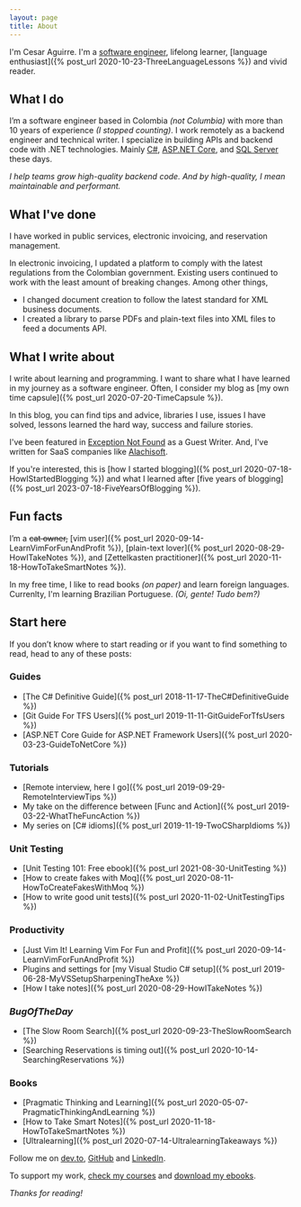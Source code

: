 ```yaml
---
layout: page
title: About
---
```


I'm Cesar Aguirre. I'm a [software engineer](https://github.com/canro91), lifelong learner, [language enthusiast]({% post_url 2020-10-23-ThreeLanguageLessons %}) and vivid reader.

## What I do

I’m a software engineer based in Colombia _(not Columbia)_ with more than 10 years of experience _(I stopped counting)_. I work remotely as a backend engineer and technical writer. I specialize in building APIs and backend code with .NET technologies. Mainly [C#](/tags/csharp), [ASP.NET Core](/tags/asp.net), and [SQL Server](/tags/sql) these days.

<div class="message lead"><em>I help teams grow high-quality backend code. And by high-quality, I mean maintainable and performant.</em></div>

## What I've done

I have worked in public services, electronic invoicing, and reservation management.

In electronic invoicing, I updated a platform to comply with the latest regulations from the Colombian government. Existing users continued to work with the least amount of breaking changes. Among other things,

* I changed document creation to follow the latest standard for XML business documents.
* I created a library to parse PDFs and plain-text files into XML files to feed a documents API.

## What I write about

I write about learning and programming. I want to share what I have learned in my journey as a software engineer. Often, I consider my blog as [my own time capsule]({% post_url 2020-07-20-TimeCapsule %}).

In this blog, you can find tips and advice, libraries I use, issues I have solved, lessons learned the hard way, success and failure stories.

I've been featured in <a href="https://exceptionnotfound.net/author/cesar-aguirre/" target="_blank" rel="noopener noreferrer">Exception Not Found</a> as a Guest Writer. And, I've written for SaaS companies like <a href="https://www.alachisoft.com/blogs/author/cesar-aguirre/" target="_blank" rel="noopener noreferrer">Alachisoft</a>.

If you're interested, this is [how I started blogging]({% post_url 2020-07-18-HowIStartedBlogging %}) and what I learned after [five years of blogging]({% post_url 2023-07-18-FiveYearsOfBlogging %}).

## Fun facts

I’m a ~~cat owner,~~ [vim user]({% post_url 2020-09-14-LearnVimForFunAndProfit %}), [plain-text lover]({% post_url 2020-08-29-HowITakeNotes %}), and [Zettelkasten practitioner]({% post_url 2020-11-18-HowToTakeSmartNotes %}).

In my free time, I like to read books _(on paper)_ and learn foreign languages. Currenlty, I'm learning Brazilian Portuguese. _(Oi, gente! Tudo bem?)_

## Start here

If you don’t know where to start reading or if you want to find something to read, head to any of these posts:

### Guides

* [The C# Definitive Guide]({% post_url 2018-11-17-TheC#DefinitiveGuide %})
* [Git Guide For TFS Users]({% post_url 2019-11-11-GitGuideForTfsUsers %})
* [ASP.NET Core Guide for ASP.NET Framework Users]({% post_url 2020-03-23-GuideToNetCore %})

### Tutorials

* [Remote interview, here I go]({% post_url 2019-09-29-RemoteInterviewTips %})
* My take on the difference between [Func and Action]({% post_url 2019-03-22-WhatTheFuncAction %})
* My series on [C# idioms]({% post_url 2019-11-19-TwoCSharpIdioms %})

### Unit Testing

* [Unit Testing 101: Free ebook]({% post_url 2021-08-30-UnitTesting %})
* [How to create fakes with Moq]({% post_url 2020-08-11-HowToCreateFakesWithMoq %})
* [How to write good unit tests]({% post_url 2020-11-02-UnitTestingTips %})

### Productivity

* [Just Vim It! Learning Vim For Fun and Profit]({% post_url 2020-09-14-LearnVimForFunAndProfit %})
* Plugins and settings for [my Visual Studio C# setup]({% post_url 2019-06-28-MyVSSetupSharpeningTheAxe %})
* [How I take notes]({% post_url 2020-08-29-HowITakeNotes %})

### _BugOfTheDay_

* [The Slow Room Search]({% post_url 2020-09-23-TheSlowRoomSearch %})
* [Searching Reservations is timing out]({% post_url 2020-10-14-SearchingReservations %})

### Books

* [Pragmatic Thinking and Learning]({% post_url 2020-05-07-PragmaticThinkingAndLearning %})
* [How to Take Smart Notes]({% post_url 2020-11-18-HowToTakeSmartNotes %})
* [Ultralearning]({% post_url 2020-07-14-UltralearningTakeaways %})

Follow me on <a href="{{ site.devto }}" target="_blank" rel="noopener noreferrer">dev.to</a>, <a href="{{ site.github }}" target="_blank" rel="noopener noreferrer">GitHub</a> and <a href="{{ site.linkedin }}" target="_blank" rel="noopener noreferrer">LinkedIn</a>.

To support my work, <a href="https://www.educative.io/profile/view/5684280228839424" target="_blank" rel="noopener noreferrer" data-goatcounter-click="Courses-About">check my courses</a> and <a href="https://imcsarag.gumroad.com/" target="_blank" rel="noopener noreferrer" data-goatcounter-click="Gumroad-About">download my ebooks</a>.

_Thanks for reading!_